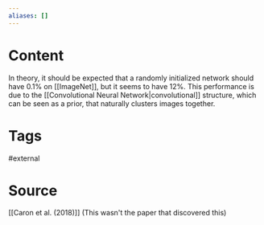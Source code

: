 ```yaml
---
aliases: []
---
```

# Content
In theory, it should be expected that a randomly initialized network should have $0.1\%$ on [[ImageNet]], but it seems to have $12\%$.  This performance is due to the [[Convolutional Neural Network|convolutional]] structure, which can be seen as a prior, that naturally clusters images together. 

# Tags
#external 

# Source
[[Caron et al. (2018)]] (This wasn't the paper that discovered this)